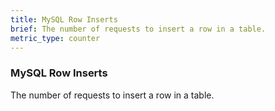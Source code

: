 ```yaml
---
title: MySQL Row Inserts
brief: The number of requests to insert a row in a table.
metric_type: counter
---
```

### MySQL Row Inserts

The number of requests to insert a row in a table.

